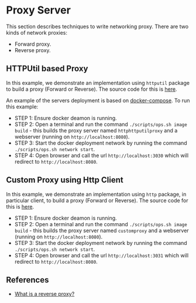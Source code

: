 # Proxy Server

This section describes techniques to write networking proxy. There are two kinds of network proxies:

* Forward proxy.
* Reverse proxy.

## HTTPUtil based Proxy

In this example, we demonstrate an implementation using `httputil` package to build a proxy (Forward or Reverse). The source code for this is [here](../cmd/httputil/main.go).

An example of the servers deployment is based on [docker-compose](../deployment/docker-compose.yml).  To run this example:

* STEP 1: Ensure docker deamon is running.
* STEP 2: Open a terminal and run the command `./scripts/ops.sh image build` - this builds the proxy server named `httphttputilproxy` and a webserver (running on `http://localhost:8080`).
* STEP 3: Start the docker deployment network by running the command `./scripts/ops.sh network start`.
* STEP 4: Open browser and call the url `http://localhost:3030` which will redirect to `http://localhost:8080`.

## Custom Proxy using Http Client

In this example, we demonstrate an implementation using `http` package, in particular client, to build a proxy (Forward or Reverse). The source code for this is [here](../cmd/custom/main.go).

* STEP 1: Ensure docker deamon is running.
* STEP 2: Open a terminal and run the command `./scripts/ops.sh image build` - this builds the proxy server named `customproxy` and a webserver (running on `http://localhost:8080`).
* STEP 3: Start the docker deployment network by running the command `./scripts/ops.sh network start`.
* STEP 4: Open browser and call the url `http://localhost:3031` which will redirect to `http://localhost:8080`.

## References

* [What is a reverse proxy?](https://www.cloudflare.com/en-gb/learning/cdn/glossary/reverse-proxy/)

